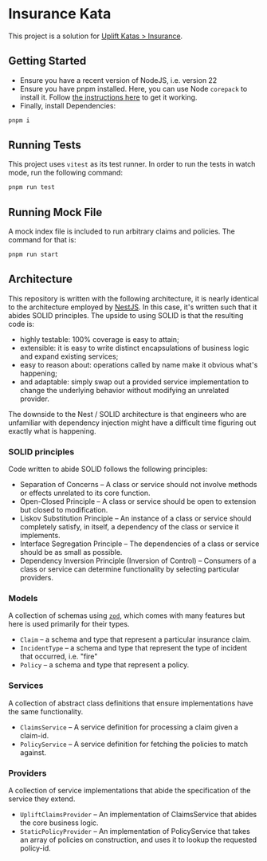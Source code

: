 # Insurance Kata

This project is a solution for [Uplift Katas > Insurance](https://github.com/uplift-delivery/katas/tree/main/insurance).

## Getting Started

- Ensure you have a recent version of NodeJS, i.e. version 22
- Ensure you have pnpm installed. Here, you can use Node `corepack` to install it. Follow [the instructions here](https://pnpm.io/installation#using-corepack) to get it working.
- Finally, install Dependencies:

```sh
pnpm i
```

## Running Tests

This project uses `vitest` as its test runner. In order to run the tests in watch mode, run the following command:

```sh
pnpm run test
```

## Running Mock File

A mock index file is included to run arbitrary claims and policies. The command for that is:

```sh
pnpm run start
```

## Architecture

This repository is written with the following architecture, it is nearly identical to the architecture employed by [NestJS](https://nestjs.com). In this case, it's written such that it abides SOLID principles. The upside to using SOLID is that the resulting code is:

- highly testable: 100% coverage is easy to attain;
- extensible: it is easy to write distinct encapsulations of business logic and expand existing services;
- easy to reason about: operations called by name make it obvious what's happening;
- and adaptable: simply swap out a provided service implementation to change the underlying behavior without modifying an unrelated provider.

The downside to the Nest / SOLID architecture is that engineers who are unfamiliar with dependency injection might have a difficult time figuring out exactly what is happening.

### SOLID principles

Code written to abide SOLID follows the following principles:

- Separation of Concerns – A class or service should not involve methods or effects unrelated to its core function.
- Open-Closed Principle – A class or service should be open to extension but closed to modification.
- Liskov Substitution Principle – An instance of a class or service should completely satisfy, in itself, a dependency of the class or service it implements.
- Interface Segregation Principle – The dependencies of a class or service should be as small as possible.
- Dependency Inversion Principle (Inversion of Control) – Consumers of a class or service can determine functionality by selecting particular providers.

### Models

A collection of schemas using [`zod`](https://zod.dev), which comes with many features but here is used primarily for their types.

- `Claim` – a schema and type that represent a particular insurance claim.
- `IncidentType` – a schema and type that represent the type of incident that occurred, i.e. "fire"
- `Policy` – a schema and type that represent a policy.

### Services

A collection of abstract class definitions that ensure implementations have the same functionality.

- `ClaimsService` – A service definition for processing a claim given a claim-id.
- `PolicyService` – A service definition for fetching the policies to match against.

### Providers

A collection of service implementations that abide the specification of the service they extend.

- `UpliftClaimsProvider` – An implementation of ClaimsService that abides the core business logic.
- `StaticPolicyProvider` – An implementation of PolicyService that takes an array of policies on construction, and uses it to lookup the requested policy-id.
